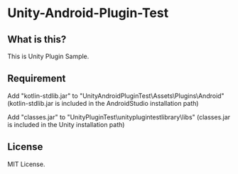 # Unity-Android-Plugin-Test

## What is this?
This is Unity Plugin Sample.

## Requirement
Add "kotlin-stdlib.jar" to
"UnityAndroidPluginTest\Assets\Plugins\Android"
(kotlin-stdlib.jar is included in the AndroidStudio installation path)

Add "classes.jar" to
"UnityPluginTest\unityplugintestlibrary\libs"
(classes.jar is included in the Unity installation path)

## License
MIT License.
